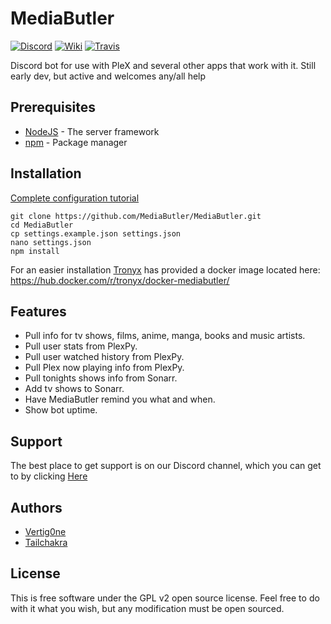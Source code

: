 # MediaButler
[![Discord](https://img.shields.io/badge/Chat-Discord-738bd7.svg?style=for-the-badge)](https://discord.gg/nH9t5sm)
[![Wiki](https://img.shields.io/badge/Wiki-Installation-738bd7.svg?style=for-the-badge)](https://github.com/MediaButler/MediaButler/wiki/Install)
[![Travis](https://img.shields.io/travis/rust-lang/rust.svg?style=for-the-badge)](https://travis-ci.org/MediaButler/MediaButler)

Discord bot for use with PleX and several other apps that work with it.
Still early dev, but active and welcomes any/all help

## Prerequisites
* [NodeJS](https://nodejs.org/en/) - The server framework
* [npm](https://www.npmjs.com/) - Package manager

## Installation
[Complete configuration tutorial](https://github.com/MediaButler/MediaButler/wiki/Install)

    git clone https://github.com/MediaButler/MediaButler.git
    cd MediaButler
    cp settings.example.json settings.json
    nano settings.json
    npm install

For an easier installation [Tronyx](https://github.com/christronyxyocum) has provided a docker image located here:
https://hub.docker.com/r/tronyx/docker-mediabutler/

## Features

* Pull info for tv shows, films, anime, manga, books and music artists.
* Pull user stats from PlexPy.
* Pull user watched history from PlexPy.
* Pull Plex now playing info from PlexPy.
* Pull tonights shows info from Sonarr.
* Add tv shows to Sonarr.
* Have MediaButler remind you what and when.
* Show bot uptime.

## Support

The best place to get support is on our Discord channel, which you can get to by clicking [Here](https://discord.gg/nH9t5sm)


## Authors
* [Vertig0ne](https://github.com/Vertig0ne)
* [Tailchakra](https://github.com/Tailchakra)

## License
This is free software under the GPL v2 open source license. Feel free to do with it what you wish, but any modification must be open sourced.